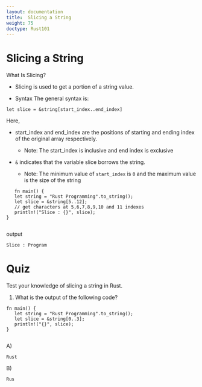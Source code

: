 ```yaml
---
layout: documentation
title:  Slicing a String
weight: 75
doctype: Rust101
---
```



# Slicing a String

What Is Slicing? 
- Slicing is used to get a portion of a string value.

- Syntax
The general syntax is:
```
let slice = &string[start_index..end_index]
```
Here,

- start_index and end_index are the positions of starting and ending index of the original array respectively.
    -   Note: The start_index is inclusive and end index is exclusive
    
- `&` indicates that the variable slice borrows the string.
   -  Note: The minimum value of `start_index` is `0` and the maximum value is the size of the string
   
```
   fn main() {
   let string = "Rust Programming".to_string();
   let slice = &string[5..12]; 
   // get characters at 5,6,7,8,9,10 and 11 indexes
   println!("Slice : {}", slice);
}
   
```
output 
```
Slice : Program

```

# Quiz 

Test your knowledge of slicing a string in Rust.

1. What is the output of the following code?

```
fn main() {
   let string = "Rust Programming".to_string();
   let slice = &string[0..3]; 
   println!("{}", slice);
}


```
A) 
```
Rust
```
B)
```
Rus
```





